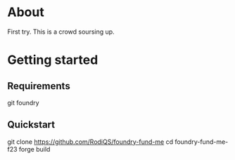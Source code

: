 # About

First try. This is a crowd soursing up.

# Getting started

## Requirements
git
foundry
## Quickstart

git clone https://github.com/RodiQS/foundry-fund-me
cd foundry-fund-me-f23
forge build


